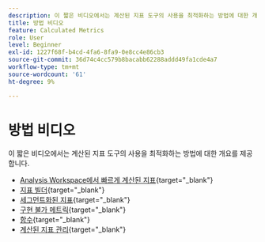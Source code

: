 ```yaml
---
description: 이 짧은 비디오에서는 계산된 지표 도구의 사용을 최적화하는 방법에 대한 개요를 제공합니다.
title: 방법 비디오
feature: Calculated Metrics
role: User
level: Beginner
exl-id: 1227f68f-b4cd-4fa6-8fa9-0e8cc4e86cb3
source-git-commit: 36d74c4cc579b8bacabb62288addd49fa1cde4a7
workflow-type: tm+mt
source-wordcount: '61'
ht-degree: 9%

---
```


# 방법 비디오

이 짧은 비디오에서는 계산된 지표 도구의 사용을 최적화하는 방법에 대한 개요를 제공합니다.

* [Analysis Workspace에서 빠르게 계산된 지표](https://experienceleague.adobe.com/docs/analytics-learn/tutorials/components/calculated-metrics/quick-calculated-metrics-in-analysis-workspace.html){target="_blank"}
* [지표 빌더](https://experienceleague.adobe.com/docs/analytics-learn/tutorials/components/calculated-metrics/calculated-metrics-metric-builder.html){target="_blank"}
* [세그먼트화된 지표](https://experienceleague.adobe.com/docs/analytics-learn/tutorials/components/calculated-metrics/calculated-metrics-segmented-metrics.html){target="_blank"}
* [구현 불가 메트릭](https://experienceleague.adobe.com/docs/analytics-learn/tutorials/components/calculated-metrics/calculated-metrics-implementationless-metrics.html?lang=ko-KR){target="_blank"}
* [함수](https://experienceleague.adobe.com/docs/analytics-learn/tutorials/components/calculated-metrics/calculated-metrics-functions.html){target="_blank"}
* [계산된 지표 관리](https://experienceleague.adobe.com/docs/analytics-learn/tutorials/components/calculated-metrics/manage-your-calculated-metrics.html){target="_blank"}
